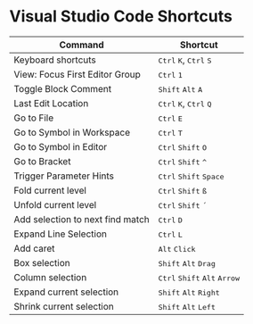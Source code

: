 # Visual Studio Code Shortcuts

|Command|Shortcut
|--|--
|Keyboard shortcuts|<kbd>Ctrl</kbd> <kbd>K</kbd>, <kbd>Ctrl</kbd> <kbd>S</kbd>
|View: Focus First Editor Group|<kbd>Ctrl</kbd> <kbd>1</kbd>
|Toggle Block Comment|<kbd>Shift</kbd> <kbd>Alt</kbd> <kbd>A</kbd>
|Last Edit Location|<kbd>Ctrl</kbd> <kbd>K</kbd>, <kbd>Ctrl</kbd> <kbd>Q</kbd>
|Go to File|<kbd>Ctrl</kbd> <kbd>E</kbd>
|Go to Symbol in Workspace|<kbd>Ctrl</kbd> <kbd>T</kbd>
|Go to Symbol in Editor|<kbd>Ctrl</kbd> <kbd>Shift</kbd> <kbd>O</kbd>
|Go to Bracket|<kbd>Ctrl</kbd> <kbd>Shift</kbd> <kbd>^</kbd>
|Trigger Parameter Hints|<kbd>Ctrl</kbd> <kbd>Shift</kbd> <kbd>Space</kbd>
|Fold current level|<kbd>Ctrl</kbd> <kbd>Shift</kbd> <kbd>ß</kbd>
|Unfold current level|<kbd>Ctrl</kbd> <kbd>Shift</kbd> <kbd>´</kbd>
|Add selection to next find match|<kbd>Ctrl</kbd> <kbd>D</kbd>
|Expand Line Selection|<kbd>Ctrl</kbd> <kbd>L</kbd>
|Add caret|<kbd>Alt</kbd> <kbd>Click</kbd>
|Box selection|<kbd>Shift</kbd> <kbd>Alt</kbd> <kbd>Drag</kbd>
|Column selection|<kbd>Ctrl</kbd> <kbd>Shift</kbd> <kbd>Alt</kbd> <kbd>Arrow</kbd>
|Expand current selection|<kbd>Shift</kbd> <kbd>Alt</kbd> <kbd>Right</kbd>
|Shrink current selection|<kbd>Shift</kbd> <kbd>Alt</kbd> <kbd>Left</kbd>